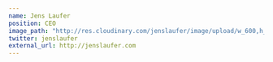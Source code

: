 ```yaml
---
name: Jens Laufer
position: CEO
image_path: "http://res.cloudinary.com/jenslaufer/image/upload/w_600,h_400,c_thumb,g_face/Jens_Laufer-3.jpg"
twitter: jenslaufer
external_url: http://jenslaufer.com
---
```

